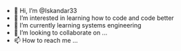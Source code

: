 - 👋 Hi, I’m @Iskandar33
- 👀 I’m interested in learning how to code and code better 
- 🌱 I’m currently learning systems engineering
- 💞️ I’m looking to collaborate on ...
- 📫 How to reach me ...

<!---
Iskandar33/Iskandar33 is a ✨ special ✨ repository because its `README.md` (this file) appears on your GitHub profile.
You can click the Preview link to take a look at your changes.
--->
